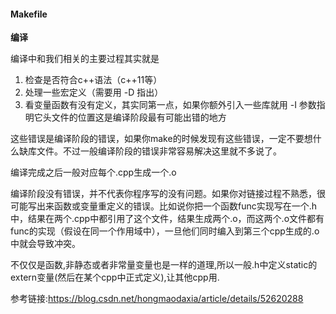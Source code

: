 #### Makefile

**编译**

编译中和我们相关的主要过程其实就是

1. 检查是否符合c++语法（c++11等）
2. 处理一些宏定义（需要用 -D 指出）
3. 看变量函数有没有定义，其实同第一点，如果你额外引入一些库就用 -I 参数指明它头文件的位置这是编译阶段最有可能出错的地方

这些错误是编译阶段的错误，如果你make的时候发现有这些错误，一定不要想什么缺库文件。不过一般编译阶段的错误非常容易解决这里就不多说了。

编译完成之后一般对应每个.cpp生成一个.o

编译阶段没有错误，并不代表你程序写的没有问题。如果你对链接过程不熟悉，很可能写出来函数或变量重定义的错误。比如说你把一个函数func实现写在一个.h中，结果在两个.cpp中都引用了这个文件，结果生成两个.o，而这两个.o文件都有func的实现（假设在同一个作用域中），一旦他们同时编入到第三个cpp生成的.o中就会导致冲突。

不仅仅是函数,非静态或者非常量变量也是一样的道理,所以一般.h中定义static的extern变量(然后在某个cpp中正式定义),让其他cpp用.



参考链接:https://blog.csdn.net/hongmaodaxia/article/details/52620288